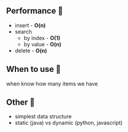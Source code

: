 ## Performance 🚀
* insert - **O(n)**
* search 
  * by index - **O(1)**
  * by value - **O(n)**
* delete - **O(n)**

## When to use 🤔
when know how many items we have


## Other 📝
* simplest data structure
* static (java) vs dynamic (python, javascript) 